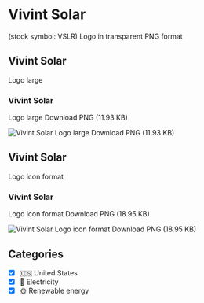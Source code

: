 # Vivint Solar
 (stock symbol: VSLR) Logo in transparent PNG format

## Vivint Solar
 Logo large

### Vivint Solar
 Logo large Download PNG (11.93 KB)

![Vivint Solar
 Logo large Download PNG (11.93 KB)](/img/orig/VSLR_BIG-02f8f24f.png)

## Vivint Solar
 Logo icon format

### Vivint Solar
 Logo icon format Download PNG (18.95 KB)

![Vivint Solar
 Logo icon format Download PNG (18.95 KB)](/img/orig/VSLR-ca3b3bef.png)



## Categories
- [x] 🇺🇸 United States
- [x] 🔋 Electricity
- [x] 🌞 Renewable energy
